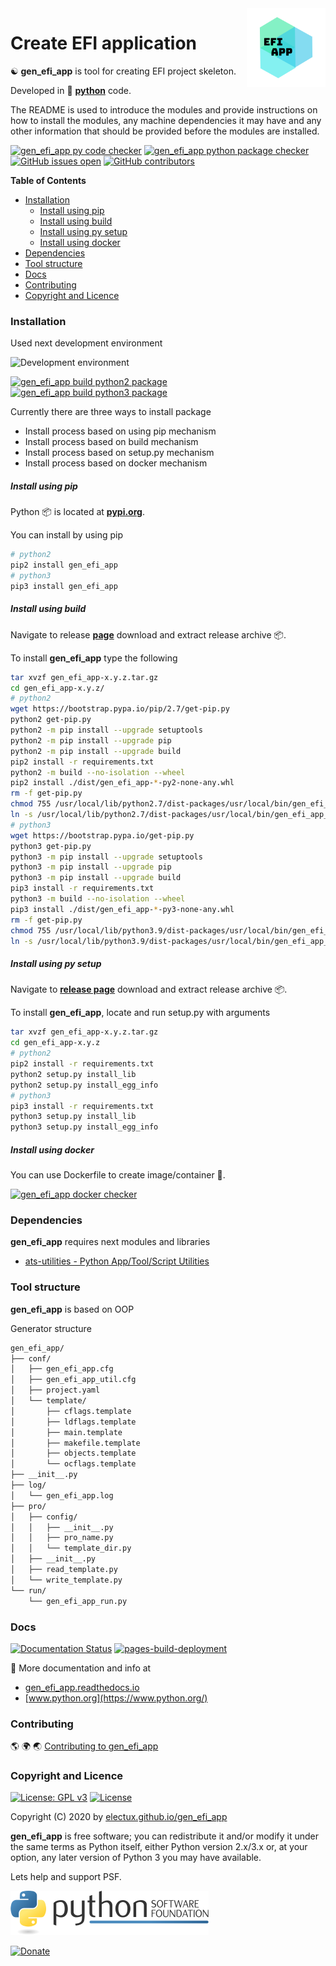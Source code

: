 <img align="right" src="https://github.com/electux/gen_efi_app/blob/dev/docs/gen_efi_app_logo.png" width="25%">

# Create EFI application

☯️ **gen_efi_app** is tool for creating EFI project skeleton.

Developed in 🐍 **[python](https://www.python.org/)** code.

The README is used to introduce the modules and provide instructions on
how to install the modules, any machine dependencies it may have and any
other information that should be provided before the modules are installed.

[![gen_efi_app py code checker](https://github.com/vroncevic/gen_efi_app/actions/workflows/gen_efi_app_py_checker.yml/badge.svg)](https://github.com/vroncevic/gen_efi_app/actions/workflows/gen_efi_app_py_checker.yml) [![gen_efi_app python package checker](https://github.com/vroncevic/gen_efi_app/actions/workflows/gen_efi_app_package.yml/badge.svg)](https://github.com/vroncevic/gen_efi_app/actions/workflows/gen_efi_app_package.yml) [![GitHub issues open](https://img.shields.io/github/issues/vroncevic/gen_efi_app.svg)](https://github.com/vroncevic/gen_efi_app/issues) [![GitHub contributors](https://img.shields.io/github/contributors/vroncevic/gen_efi_app.svg)](https://github.com/vroncevic/gen_efi_app/graphs/contributors)

<!-- START doctoc generated TOC please keep comment here to allow auto update -->
<!-- DON'T EDIT THIS SECTION, INSTEAD RE-RUN doctoc TO UPDATE -->
**Table of Contents**

- [Installation](#installation)
    - [Install using pip](#install-using-pip)
    - [Install using build](#install-using-build)
    - [Install using py setup](#install-using-py-setup)
    - [Install using docker](#install-using-docker)
- [Dependencies](#dependencies)
- [Tool structure](#tool-structure)
- [Docs](#docs)
- [Contributing](#contributing)
- [Copyright and Licence](#copyright-and-licence)

<!-- END doctoc generated TOC please keep comment here to allow auto update -->

### Installation

Used next development environment

![Development environment](https://raw.githubusercontent.com/vroncevic/gen_efi_app/dev/docs/ubuntuxis.png)

[![gen_efi_app build python2 package](https://github.com/vroncevic/gen_efi_app/actions/workflows/gen_efi_app_python2_publish.yml/badge.svg)](https://github.com/vroncevic/gen_efi_app/actions/workflows/gen_efi_app_python2_publish.yml) [![gen_efi_app build python3 package](https://github.com/vroncevic/gen_efi_app/actions/workflows/gen_efi_app_python3_publish.yml/badge.svg)](https://github.com/vroncevic/gen_efi_app/actions/workflows/gen_efi_app_python3_publish.yml)

Currently there are three ways to install package
* Install process based on using pip mechanism
* Install process based on build mechanism
* Install process based on setup.py mechanism
* Install process based on docker mechanism

##### Install using pip

Python 📦 is located at **[pypi.org](https://pypi.org/project/gen_efi_app/)**.

You can install by using pip

```bash
# python2
pip2 install gen_efi_app
# python3
pip3 install gen_efi_app
```

##### Install using build

Navigate to release **[page](https://github.com/vroncevic/gen_efi_app/releases/)** download and extract release archive 📦.

To install **gen_efi_app** type the following

```bash
tar xvzf gen_efi_app-x.y.z.tar.gz
cd gen_efi_app-x.y.z/
# python2
wget https://bootstrap.pypa.io/pip/2.7/get-pip.py
python2 get-pip.py 
python2 -m pip install --upgrade setuptools
python2 -m pip install --upgrade pip
python2 -m pip install --upgrade build
pip2 install -r requirements.txt
python2 -m build --no-isolation --wheel
pip2 install ./dist/gen_efi_app-*-py2-none-any.whl
rm -f get-pip.py
chmod 755 /usr/local/lib/python2.7/dist-packages/usr/local/bin/gen_efi_app_run.py
ln -s /usr/local/lib/python2.7/dist-packages/usr/local/bin/gen_efi_app_run.py /usr/local/bin/gen_efi_app_run.py
# python3
wget https://bootstrap.pypa.io/get-pip.py
python3 get-pip.py 
python3 -m pip install --upgrade setuptools
python3 -m pip install --upgrade pip
python3 -m pip install --upgrade build
pip3 install -r requirements.txt
python3 -m build --no-isolation --wheel
pip3 install ./dist/gen_efi_app-*-py3-none-any.whl
rm -f get-pip.py
chmod 755 /usr/local/lib/python3.9/dist-packages/usr/local/bin/gen_efi_app_run.py
ln -s /usr/local/lib/python3.9/dist-packages/usr/local/bin/gen_efi_app_run.py /usr/local/bin/gen_efi_app_run.py
```

##### Install using py setup

Navigate to **[release page](https://github.com/vroncevic/gen_efi_app/releases)** download and extract release archive 📦.

To install **gen_efi_app**, locate and run setup.py with arguments

```bash
tar xvzf gen_efi_app-x.y.z.tar.gz
cd gen_efi_app-x.y.z
# python2
pip2 install -r requirements.txt
python2 setup.py install_lib
python2 setup.py install_egg_info
# python3
pip3 install -r requirements.txt
python3 setup.py install_lib
python3 setup.py install_egg_info
```

##### Install using docker

You can use Dockerfile to create image/container 🚢.

[![gen_efi_app docker checker](https://github.com/vroncevic/gen_efi_app/actions/workflows/gen_efi_app_docker_checker.yml/badge.svg)](https://github.com/vroncevic/gen_efi_app/actions/workflows/gen_efi_app_docker_checker.yml)

### Dependencies

**gen_efi_app** requires next modules and libraries

* [ats-utilities - Python App/Tool/Script Utilities](https://electux.github.io/ats_utilities)

### Tool structure

**gen_efi_app** is based on OOP

Generator structure

```bash
gen_efi_app/
├── conf/
│   ├── gen_efi_app.cfg
│   ├── gen_efi_app_util.cfg
│   ├── project.yaml
│   └── template/
│       ├── cflags.template
│       ├── ldflags.template
│       ├── main.template
│       ├── makefile.template
│       ├── objects.template
│       └── ocflags.template
├── __init__.py
├── log/
│   └── gen_efi_app.log
├── pro/
│   ├── config/
│   │   ├── __init__.py
│   │   ├── pro_name.py
│   │   └── template_dir.py
│   ├── __init__.py
│   ├── read_template.py
│   └── write_template.py
└── run/
    └── gen_efi_app_run.py
```

### Docs

[![Documentation Status](https://readthedocs.org/projects/gen_efi_app/badge/?version=latest)](https://gen_efi_app.readthedocs.io/en/latest/?badge=latest)
 [![pages-build-deployment](https://github.com/vroncevic/gen_efi_app/actions/workflows/pages/pages-build-deployment/badge.svg)](https://github.com/vroncevic/gen_efi_app/actions/workflows/pages/pages-build-deployment)

📗 More documentation and info at

* [gen_efi_app.readthedocs.io](https://gen_efi_app.readthedocs.io/en/latest/)
* [www.python.org](https://www.python.org/)

### Contributing

🌎 🌍 🌏 [Contributing to gen_efi_app](CONTRIBUTING.md)

### Copyright and Licence

[![License: GPL v3](https://img.shields.io/badge/License-GPLv3-blue.svg)](https://www.gnu.org/licenses/gpl-3.0) [![License](https://img.shields.io/badge/License-Apache%202.0-blue.svg)](https://opensource.org/licenses/Apache-2.0)

Copyright (C) 2020 by [electux.github.io/gen_efi_app](https://electux.github.io/gen_efi_app/)

**gen_efi_app** is free software; you can redistribute it and/or modify
it under the same terms as Python itself, either Python version 2.x/3.x or,
at your option, any later version of Python 3 you may have available.

Lets help and support PSF.

[![Python Software Foundation](https://raw.githubusercontent.com/electux/gen_efi_app/dev/docs/psf-logo-alpha.png)](https://www.python.org/psf/)

[![Donate](https://www.paypalobjects.com/en_US/i/btn/btn_donateCC_LG.gif)](https://psfmember.org/index.php?q=civicrm/contribute/transact&reset=1&id=2)
